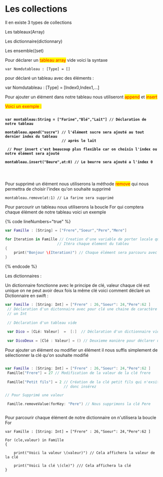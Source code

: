 # Les collections

Il en existe 3 types de collections

Les tableaux(Array)&#x20;

Les dictionnaire(dictionnary)

Les ensemble((set)



Pour déclarer un <mark style="color:red;">tableau array</mark> vide voici la syntaxe



`var Nomdutableau : [Type] = []`&#x20;

pour déclaré un tableau avec des éléments :

var Nomdutableau : \[Type] = \[Index0,Index1,...]

Pour ajouter un élément dans notre tableau nous utiliseront <mark style="color:red;">append</mark> et <mark style="color:red;">insert</mark>

<mark style="color:red;">Voici un exemple :</mark>&#x20;

<pre class="language-swift"><code class="lang-swift"><strong>
</strong><strong>var montableau:String = ["Farine","Blé","Lait"] // Déclaration de notre tableau
</strong><strong>
</strong><strong>montableau.apend("sucre") // l'élément sucre sera ajouté au tout dernier index du tableau 
</strong><strong>                          // après le lait
</strong><strong>
</strong><strong> // Pour insert c'est beaucoup plus flexible car on choisis l'index ou notre élément sera ajouté                                             
</strong><strong>
</strong><strong>montableau.insert("Beure",at:0) // Le beurre sera ajouté a l'index 0 
</strong><strong>
</strong>

</code></pre>

<mark style="color:red;"></mark>

Pour supprimé un élément nous utiliserons la méthode <mark style="color:red;">remove</mark> qui nous permettra de choisir l'index qu'on souhaite supprimé

```
montableau.remove(at:1) // La farine sera supprimé
```

Pour parcourir un tableau nous utiliserons la boucle For qui comptera chaque élément de notre tableau voici un exemple

{% code lineNumbers="true" %}
```swift
var Famille : [String] = ["Frere","Soeur","Pere","Mere"]

for Iteration in Famille // Creation d'une variable de porter locale qui
                        // Itéra chaque élement du tableu
{
    print("Bonjour \(Iteration)") // Chaque élément sera parcouru avec préceder du mot Bonjout
} 
```
{% endcode %}

Les dictionnaires :&#x20;

Un dictionnaire fonctionne avec le principe de clé, valeur chaque clé est unique on ne peut avoir deux fois la même clé voici comment déclaré un Dictionnaire en swift :

```swift
var Famille : [String: Int] = ["Frere" : 26,"Soeur": 24,"Pere":62 ] 
 // Déclaration d'un dictonnaire avec pour clé une chaine de caractère et en valeur 
 // un Int
 
 // Déclaration d'un tableau vide
 
 var Dico = [CLé: Valeur]  =  [:]  // Déclaration d'un dictionnaire vide
 
 var DicoDeux = [Clé : Valeur] = () // Deuxieme manière pour déclarer un tableau vide
```

Pour ajouter un élément ou modifier un élément il nous suffis simplement de sélectionner la clé qu'on souhaite modifié

```swift

var Famille : [String: Int] = ["Frere" : 26,"Soeur": 24,"Pere":62 ] 
 Famille["Frere"] = 27 // Modification de la valeur de la clé frere
 
 Famille["Petit fils"] = 2 // Création de la clé petit fils qui n'exsite pas et sera
                           // donc insérez 

// Pour Supprimé une valeur

 Famille.removeValue(forKey: "Pere") // Nous supprimons la clé Pere



```

Pour parcourir chaque élément de notre dictionnaire on n'utilisera la boucle For

```
var Famille : [String: Int] = ["Frere" : 26,"Soeur": 24,"Pere":62 ] 

For (cle,valeur) in Famille
{

    print("Voici la valeur \(valeur)") // Cela affichera la valeur de la clé
    
    print("Voici la clé \(cle)") /// Cela affichera la clé
}



```
